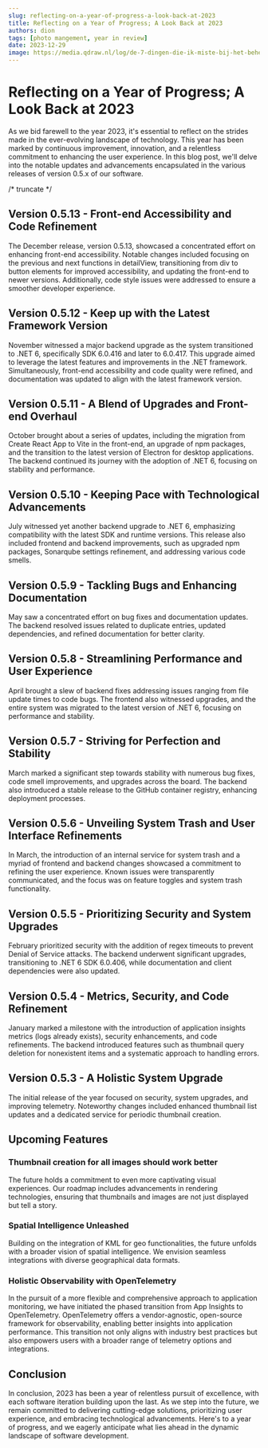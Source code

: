 ```yaml
---
slug: reflecting-on-a-year-of-progress-a-look-back-at-2023
title: Reflecting on a Year of Progress; A Look Back at 2023
authors: dion
tags: [photo mangement, year in review]
date: 2023-12-29
image: https://media.qdraw.nl/log/de-7-dingen-die-ik-miste-bij-het-beheren-van-mijn-foto-collectie/1000/02_starsky_v052_kl1k.jpg
---
```


# Reflecting on a Year of Progress; A Look Back at 2023

As we bid farewell to the year 2023, it's essential to reflect on the strides made in the ever-evolving landscape 
of technology. This year has been marked by continuous improvement, innovation, 
and a relentless commitment to enhancing the user experience. 
In this blog post, we'll delve into the notable updates and advancements 
encapsulated in the various releases of version 0.5.x of our software.

/* truncate */

## Version 0.5.13 - Front-end Accessibility and Code Refinement

The December release, version 0.5.13, showcased a concentrated effort on enhancing front-end accessibility.
Notable changes included focusing on the previous and next functions in detailView, 
transitioning from div to button elements for improved accessibility, and updating the front-end to newer versions. 
Additionally, code style issues were addressed to ensure a smoother developer experience.

## Version 0.5.12 - Keep up with the Latest Framework Version

November witnessed a major backend upgrade as the system transitioned to .NET 6, 
specifically SDK 6.0.416 and later to 6.0.417. 
This upgrade aimed to leverage the latest features and improvements in the .NET framework. Simultaneously,
front-end accessibility and code quality were refined, and documentation was updated to align
with the latest framework version.

## Version 0.5.11 - A Blend of Upgrades and Front-end Overhaul

October brought about a series of updates, including the migration from Create React App to Vite in the front-end,
an upgrade of npm packages, and the transition to the latest version of Electron for desktop applications. 
The backend continued its journey with the adoption of .NET 6, focusing on stability and performance.

## Version 0.5.10 - Keeping Pace with Technological Advancements

July witnessed yet another backend upgrade to .NET 6,
emphasizing compatibility with the latest SDK and runtime versions. 
This release also included frontend and backend improvements, such as upgraded npm packages, 
Sonarqube settings refinement, and addressing various code smells.

## Version 0.5.9 - Tackling Bugs and Enhancing Documentation

May saw a concentrated effort on bug fixes and documentation updates.
The backend resolved issues related to duplicate entries, updated dependencies, 
and refined documentation for better clarity.

## Version 0.5.8 - Streamlining Performance and User Experience

April brought a slew of backend fixes addressing issues ranging from file update times to code bugs. 
The frontend also witnessed upgrades, and the entire system was migrated to the latest version of .NET 6,
focusing on performance and stability.

## Version 0.5.7 - Striving for Perfection and Stability

March marked a significant step towards stability with numerous bug fixes, code smell improvements, 
and upgrades across the board. The backend also introduced a stable release to the GitHub container registry, enhancing deployment processes.

## Version 0.5.6 - Unveiling System Trash and User Interface Refinements

In March, the introduction of an internal service for system trash and a myriad of frontend and backend changes
showcased a commitment to refining the user experience. Known issues were transparently communicated, and the focus was on feature toggles and system trash functionality.

## Version 0.5.5 - Prioritizing Security and System Upgrades

February prioritized security with the addition of regex timeouts to prevent Denial of Service attacks. 
The backend underwent significant upgrades, transitioning to .NET 6 SDK 6.0.406, while documentation and client dependencies were also updated.

## Version 0.5.4 - Metrics, Security, and Code Refinement

January marked a milestone with the introduction of application insights metrics (logs already exists), security enhancements, 
and code refinements. The backend introduced features such as thumbnail query deletion for nonexistent items and a systematic approach to handling errors.

## Version 0.5.3 - A Holistic System Upgrade

The initial release of the year focused on security, system upgrades, and improving telemetry. 
Noteworthy changes included enhanced thumbnail list updates and a dedicated service for periodic thumbnail creation.


## Upcoming Features

### Thumbnail creation for all images should work better

The future holds a commitment to even more captivating visual experiences. 
Our roadmap includes advancements in rendering technologies, 
ensuring that thumbnails and images are not just displayed but tell a story.

### Spatial Intelligence Unleashed

Building on the integration of KML for geo functionalities, 
the future unfolds with a broader vision of spatial intelligence. 
We envision seamless integrations with diverse geographical data formats.

### Holistic Observability with OpenTelemetry

In the pursuit of a more flexible and comprehensive approach to application monitoring, 
we have initiated the phased transition from App Insights to OpenTelemetry. 
OpenTelemetry offers a vendor-agnostic, open-source framework for observability, 
enabling better insights into application performance. 
This transition not only aligns with industry best practices but also empowers 
users with a broader range of telemetry options and integrations.

## Conclusion

In conclusion, 2023 has been a year of relentless pursuit of excellence, 
with each software iteration building upon the last. As we step into the future, 
we remain committed to delivering cutting-edge solutions, prioritizing user experience, 
and embracing technological advancements. Here's to a year of progress, and we eagerly anticipate 
what lies ahead in the dynamic landscape of software development.